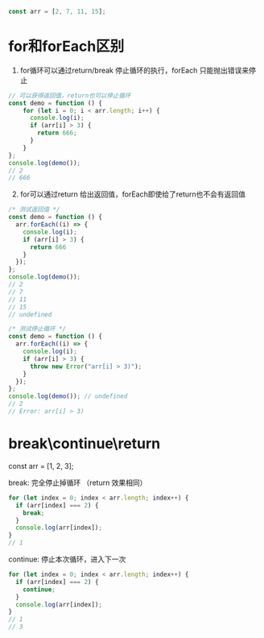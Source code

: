```js
const arr = [2, 7, 11, 15];
```

# for和forEach区别

1. for循环可以通过return/break 停止循环的执行，forEach 只能抛出错误来停止

```js
// 可以获得返回值，return也可以停止循环
const demo = function () {
    for (let i = 0; i < arr.length; i++) {
      console.log(i);
      if (arr[i] > 3) {
        return 666;
      }
    }
};
console.log(demo());
// 2
// 666
```

2. for可以通过return 给出返回值，forEach即使给了return也不会有返回值

```js
/* 测试返回值 */
const demo = function () {
  arr.forEach((i) => {
    console.log(i);
    if (arr[i] > 3) {
      return 666
    }
  });
};
console.log(demo());
// 2
// 7
// 11
// 15
// undefined

/* 测试停止循环 */
const demo = function () {
  arr.forEach((i) => {
    console.log(i);
    if (arr[i] > 3) {
      throw new Error("arr[i] > 3)");
    }
  });
};
console.log(demo()); // undefined
// 2
// Error: arr[i] > 3)

```


# break\continue\return


const arr = [1, 2, 3];

break: 完全停止掉循环
（return 效果相同）
```js
for (let index = 0; index < arr.length; index++) {
  if (arr[index] === 2) {
    break;
  }
  console.log(arr[index]);
}
// 1
```

continue: 停止本次循环，进入下一次

```js
for (let index = 0; index < arr.length; index++) {
  if (arr[index] === 2) {
    continue;
  }
  console.log(arr[index]);
}
// 1 
// 3
```

